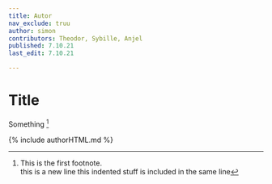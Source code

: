 ```yaml
---
title: Autor
nav_exclude: truu
author: simon
contributors: Theodor, Sybille, Anjel
published: 7.10.21
last_edit: 7.10.21

---
```


# Title

Something [^1]

[^1]: This is the first footnote. <br>this is a new line
	this indented stuff is included in the same line


{% include authorHTML.md %}
